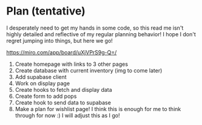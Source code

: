 # Plan (tentative)
I desperately need to get my hands in some code, so this read me isn't highly detailed and reflective of my regular planning behavior! I hope I don't regret jumping into things, but here we go! 

https://miro.com/app/board/uXjVPrS9g-Q=/

1. Create homepage with links to 3 other pages 
2. Create database with current inventory (img to come later)
3. Add supabase client
4. Work on display page
5. Create hooks to fetch and display data 
6. Create form to add pops
7. Create hook to send data to supabase 
8. Make a plan for wishlist page!
I think this is enough for me to think through for now :) I will adjust this as I go! 